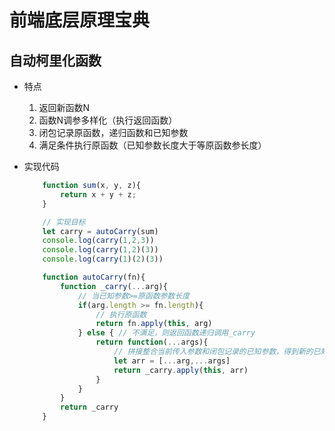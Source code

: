 # 前端底层原理宝典

## 自动柯里化函数

* 特点
    1. 返回新函数N
    2. 函数N调参多样化（执行返回函数）
    3. 闭包记录原函数，递归函数和已知参数
    4. 满足条件执行原函数（已知参数长度大于等原函数参长度）
* 实现代码

    ```js
        function sum(x, y, z){
            return x + y + z;
        }

        // 实现目标
        let carry = autoCarry(sum)
        console.log(carry(1,2,3))
        console.log(carry(1,2)(3))
        console.log(carry(1)(2)(3))

        function autoCarry(fn){
            function _carry(...arg){
                // 当已知参数>=原函数参数长度
                if(arg.length >= fn.length){
                    // 执行原函数
                    return fn.apply(this, arg)
                } else { // 不满足，则返回函数递归调用_carry
                    return function(...args){
                        // 拼接整合当前传入参数和闭包记录的已知参数，得到新的已知参数
                        let arr = [...arg,...args]
                        return _carry.apply(this, arr)
                    }
                }
            }
            return _carry
        }
    ```